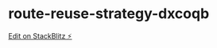# route-reuse-strategy-dxcoqb

[Edit on StackBlitz ⚡️](https://stackblitz.com/edit/route-reuse-strategy-dxcoqb)